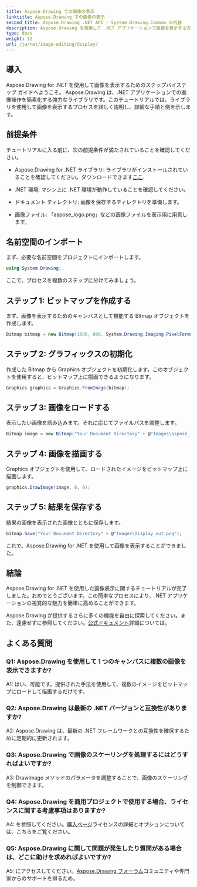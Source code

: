 ```yaml
---
title: Aspose.Drawing での画像の表示
linktitle: Aspose.Drawing での画像の表示
second_title: Aspose.Drawing .NET API - System.Drawing.Common の代替
description: Aspose.Drawing を使用して .NET アプリケーションで画像を表示する方法を学びます。チュートリアルに従って簡単な手順を実行し、ビジュアル コンテンツを強化します。
type: docs
weight: 12
url: /ja/net/image-editing/display/
---
```

## 導入

Aspose.Drawing for .NET を使用して画像を表示するためのステップバイステップ ガイドへようこそ。 Aspose.Drawing は、.NET アプリケーションでの画像操作を簡素化する強力なライブラリです。このチュートリアルでは、ライブラリを使用して画像を表示するプロセスを詳しく説明し、詳細な手順と例を示します。

## 前提条件

チュートリアルに入る前に、次の前提条件が満たされていることを確認してください。

-  Aspose.Drawing for .NET ライブラリ: ライブラリがインストールされていることを確認してください。ダウンロードできます[ここ](https://releases.aspose.com/drawing/net/).

- .NET 環境: マシン上に .NET 環境が動作していることを確認してください。

- ドキュメント ディレクトリ: 画像を保存するディレクトリを準備します。

- 画像ファイル: 「aspose_logo.png」などの画像ファイルを表示用に用意します。

## 名前空間のインポート

まず、必要な名前空間をプロジェクトにインポートします。

```csharp
using System.Drawing;
```

ここで、プロセスを複数のステップに分けてみましょう。

## ステップ 1: ビットマップを作成する

まず、画像を表示するためのキャンバスとして機能する Bitmap オブジェクトを作成します。

```csharp
Bitmap bitmap = new Bitmap(1000, 800, System.Drawing.Imaging.PixelFormat.Format32bppPArgb);
```

## ステップ 2: グラフィックスの初期化

作成した Bitmap から Graphics オブジェクトを初期化します。このオブジェクトを使用すると、ビットマップ上に描画できるようになります。

```csharp
Graphics graphics = Graphics.FromImage(bitmap);
```

## ステップ 3: 画像をロードする

表示したい画像を読み込みます。それに応じてファイルパスを調整します。

```csharp
Bitmap image = new Bitmap("Your Document Directory" + @"Images\aspose_logo.png");
```

## ステップ 4: 画像を描画する

Graphics オブジェクトを使用して、ロードされたイメージをビットマップ上に描画します。

```csharp
graphics.DrawImage(image, 0, 0);
```

## ステップ 5: 結果を保存する

結果の画像を表示された画像とともに保存します。

```csharp
bitmap.Save("Your Document Directory" + @"Images\Display_out.png");
```

これで、Aspose.Drawing for .NET を使用して画像を表示することができました。

## 結論

Aspose.Drawing for .NET を使用した画像表示に関するチュートリアルが完了しました。おめでとうございます。この簡単なプロセスにより、.NET アプリケーションの視覚的な魅力を簡単に高めることができます。

Aspose.Drawing が提供するさらに多くの機能を自由に探索してください。また、遠慮せずに参照してください。[公式ドキュメント](https://reference.aspose.com/drawing/net/)詳細については。

## よくある質問

### Q1: Aspose.Drawing を使用して 1 つのキャンバスに複数の画像を表示できますか?

A1: はい、可能です。提供された手法を使用して、複数のイメージをビットマップにロードして描画するだけです。

### Q2: Aspose.Drawing は最新の .NET バージョンと互換性がありますか?

A2: Aspose.Drawing は、最新の .NET フレームワークとの互換性を確保するために定期的に更新されます。

### Q3: Aspose.Drawing で画像のスケーリングを処理するにはどうすればよいですか?

A3: DrawImage メソッドのパラメータを調整することで、画像のスケーリングを制御できます。

### Q4: Aspose.Drawing を商用プロジェクトで使用する場合、ライセンスに関する考慮事項はありますか?

A4: を参照してください。[購入ページ](https://purchase.aspose.com/buy)ライセンスの詳細とオプションについては、こちらをご覧ください。

### Q5: Aspose.Drawing に関して問題が発生したり質問がある場合は、どこに助けを求めればよいですか?

 A5: にアクセスしてください。[Aspose.Drawing フォーラム](https://forum.aspose.com/c/diagram/17)コミュニティや専門家からのサポートを得るため。